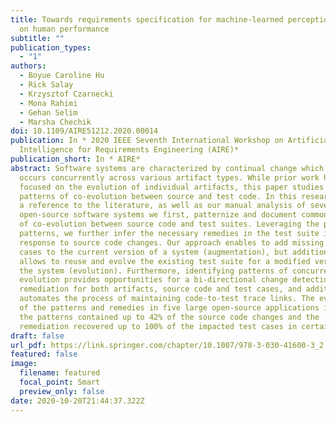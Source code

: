 ```yaml
---
title: Towards requirements specification for machine-learned perception based
  on human performance
subtitle: ""
publication_types:
  - "1"
authors:
  - Boyue Caroline Hu
  - Rick Salay
  - Krzysztof Czarnecki
  - Mona Rahimi
  - Gehan Selim
  - Marsha Chechik
doi: 10.1109/AIRE51212.2020.00014
publication: In * 2020 IEEE Seventh International Workshop on Artificial
  Intelligence for Requirements Engineering (AIRE)*
publication_short: In * AIRE*
abstract: Software systems are characterized by continual change which often
  occurs concurrently across various artifact types. While prior work has
  focused on the evolution of individual artifacts, this paper studies the
  patterns of co-evolution between source and test code. In this research, with
  a reference to the literature, as well as our manual analysis of several
  open-source software systems we first, patternize and document common patterns
  of co-evolution between source code and test suites. Leveraging the proposed
  patterns, we further infer the necessary remedies in the test suite in
  response to source code changes. Our approach enables to add missing test
  cases to the current version of a system (augmentation), but additionally
  allows to reuse and evolve the existing test suite for a modified version of
  the system (evolution). Furthermore, identifying patterns of concurrent
  evolution provides opportunities for a bi-directional change detection and
  remediation for both artifacts, source code and test cases, and additionally
  automates the process of maintaining code-to-test trace links. The evaluation
  of the patterns and remedies in five large open-source applications indicated
  the patterns contained up to 42% of the source code changes and the
  remediation recovered up to 100% of the impacted test cases in certain cases.
draft: false
url_pdf: https://link.springer.com/chapter/10.1007/978-3-030-41600-3_2
featured: false
image:
  filename: featured
  focal_point: Smart
  preview_only: false
date: 2020-10-20T21:44:37.322Z
---
```

